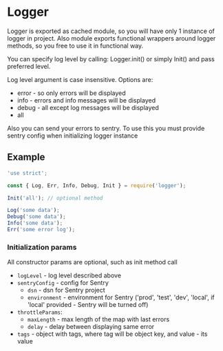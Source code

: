 # Logger

Logger is exported as cached module, so you will have only 1 instance of logger in project. 
Also module exports functional wrappers around logger methods, so you free to use it in functional way. 

You can specify log level by calling:
Logger.init() or simply Init() and pass preferred level.

Log level argument is case insensitive. Options are:

- error - so only errors will be displayed
- info - errors and info messages will be displayed
- debug - all except log messages will be displayed
- all

Also you can send your errors to sentry. To use this you must provide sentry
config when initializing logger instance

## Example

```javascript
'use strict';

const { Log, Err, Info, Debug, Init } = require('logger');

Init('all'); // optional method

Log('some data');
Debug('some data');
Info('some data');
Err('some error log');
```

### Initialization params

All constructor params are optional, such as init method call

- `logLevel` - log level described above
- `sentryConfig` - config for Sentry
  - `dsn` - dsn for Sentry project
  - `environment` - environment for Sentry ('prod', 'test', 'dev', 'local', if 'local' provided - Sentry will be turned off)
- `throttleParams`:
  - `maxLength` - max length of the map with last errors
  - `delay` - delay between displaying same error
- `tags` - object with tags, where tag will be object key, and value - its value

